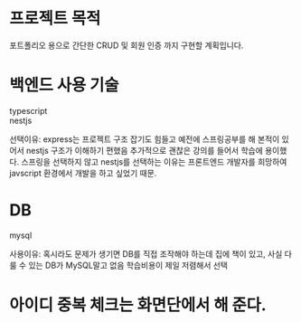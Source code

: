 # 프로젝트 목적

포트폴리오 용으로 간단한 CRUD 및 회원 인증 까지 구현할 계획입니다.

# 백엔드 사용 기술

typescript  
nestjs

선택이유: express는 프로젝트 구조 잡기도 힘들고 예전에 스프링공부를 해 본적이 있어서 nestjs 구조가 이해하기 편했음 추가적으로 괜찮은 강의를 들어서 학습에 용이했다.
스프링을 선택하지 않고 nestjs를 선택하는 이유는 프론트엔드 개발자를 희망하여 javscript 환경에서 개발을 하고 싶었기 때문.

# DB

mysql

사용이유: 혹시라도 문제가 생기면 DB를 직접 조작해야 하는데 집에 책이 있고, 사실 다룰 수 있는 DB가 MySQL말고 없음 학습비용이 제일 저렴해서 선택

# 아이디 중복 체크는 화면단에서 해 준다.
